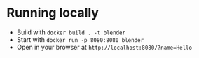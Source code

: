 
# Running locally

* Build with `docker build . -t blender`
* Start with `docker run -p 8080:8080 blender`
* Open in your browser at `http://localhost:8080/?name=Hello` 
